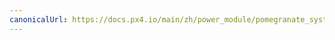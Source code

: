 ```yaml
---
canonicalUrl: https://docs.px4.io/main/zh/power_module/pomegranate_systems_pm
---
```


<Redirect to="../dronecan/pomegranate_systems_pm" />
